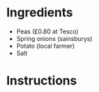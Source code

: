 # Ingredients
 - Peas (£0.80 at Tesco)
 - Spring onions (sainsburys)
 - Potato (local farmer)
 - Salt

# Instructions
